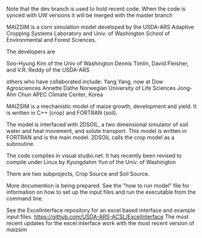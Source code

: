 Note that the dev branch is used to hold recent code. When the code is synced with UW versions it will be merged with the master branch

MAIZSIM is a corn simulation model developed by the USDA-ARS Adaptive Cropping Systems Laboratory and Univ. of Washington School of Environmental and Forest Sciences. 

The developers are 

Soo-Hyung Kim of the Univ of Washington
Dennis Timlin, David Fleisher, and V.R. Reddy of the USDA-ARS

others who have collaborated include:
Yang Yang, now at Dow Agrosciences
Annette Dathe Norwegian University of Life Sciences
Jong-Ahn Chun APEC Climate Center, Korea

MAIZSIM is a mechanistic model of maize growth, development and yield. It is written in C++ (crop) and FORTRAN (soil). 

The model is interfaced with 2DSOIL, a two dimensional simulator of soil water and heat movement, and solute transport. This model is written in FORTRAN and is the main model. 2DSOIL calls the crop model as a subroutine. 

The code compiles in visual studio.net. It has recently been revised to compile under Linux by Kyungdahm Yun of the Univ. of Washington 

There are two subprojects, Crop Source and Soil Source. 

More documention is being prepared. See the "how to run model" file for information on how to set up the input files and run the executable from the command line. 

See the ExcelInterface repository for an excel based interface and example input files.
https://github.com/USDA-ARS-ACSL/ExcelInterface
The most recent updates for the excel interface work with the most recent version of maizsim



